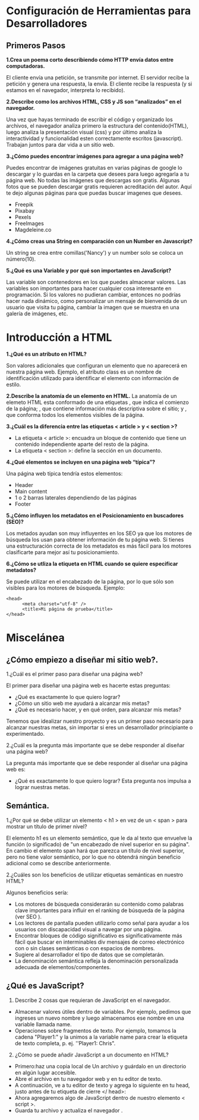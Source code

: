 # **Configuración de Herramientas para Desarrolladores**

## **Primeros Pasos**
**1.Crea un poema corto describiendo cómo HTTP envía datos entre computadoras.**

El cliente envía una petición, se transmite por internet.
El servidor recibe la petición y genera una respuesta, la envía.
El cliente recibe la respuesta (y si estamos en el navegador, interpreta lo recibido).

**2.Describe como los archivos HTML, CSS y JS son “analizados” en el navegador.**

Una vez que hayas terminado de escribir el código y organizado los archivos, el navegador analiza primero la estructura del contenido(HTML), luego analiza la presentación visual (css) y por último analiza la interactividad y funcionalidad esten correctamente escritos (javascript).
Trabajan juntos para dar vida a un sitio web.

**3.¿Cómo puedes encontrar imágenes para agregar a una página web?**

Puedes encontrar de imágenes gratuitas en varias páginas de google lo descargar y lo guardas en la carpeta que desees para luego agregarla a tu página web.
No todas las imágenes que descargas son gratis.
Algunas fotos que se pueden descargar gratis requieren acreditación del autor.
Aquí te dejo algunas páginas para que puedas buscar imagenes que desees.
+ Freepik
+ Pixabay
+ Pexels
+ FreeImages
+ Magdeleine.co

**4.¿Cómo creas una String en comparación con un Number en Javascript?**

Un string se crea entre comillas('Nancy') y un number solo se coloca un número(10).

**5.¿Qué es una Variable y por qué son importantes en JavaScript?**

Las variable son contenedores en los que puedes almacenar valores.
Las variables son importantes para hacer cualquier cosa interesante en programación. Si los valores no pudieran cambiar, entonces no podrías hacer nada dinámico, como personalizar un mensaje de bienvenida de un usuario que visita tu página, cambiar la imagen que se muestra en una galería de imágenes, etc.

# **Introducción a HTML**
**1.¿Qué es un atributo en HTML?**

Son valores adicionales que configuran un elemento que no aparecerá en nuestra página web. 
Ejemplo, el atributo class es un nombre de identificación utilizado para identificar el elemento con información de estilo.

**2.Describe la anatomía de un elemento en HTML.**
La anatomía de un elemeto HTML esta conformado de una etiquetas <html>, que indica el comienzo de la página; <head>, que contiene información más descriptiva sobre el sitio; y <body>, que conforma todos los elementos visibles de la página.

**3.¿Cuál es la diferencia entre las etiquetas < article > y < section >?**

+ La etiqueta < article >: encuadra un bloque de contenido que tiene un contenido independiente aparte del resto de la página.
+ La etiqueta < section >: define la sección en un documento.

**4.¿Qué elementos se incluyen en una página web “típica”?**

Una página web típica tendría estos elementos:
+ Header
+ Main content
+ 1 o 2 barras laterales dependiendo de las páginas
+ Footer

**5.¿Cómo influyen los metadatos en el Posicionamiento en buscadores (SEO)?**

Los metados ayudan son muy influyentes en los SEO ya que los motores de búsqueda los usan para obtener información de tu página web. Si tienes una estructuración correcta de los metadatos es más fácil para los  motores clasificarte para mejor así tu posicionamiento.

**6.¿Cómo se utliza la etiqueta <meta> en HTML cuando se quiere especificar metadatos?**

Se puede utilizar en el encabezado de la página, por lo que sólo son visibles para los motores de búsqueda.
Ejemplo: 

    <head>
          <meta charset="utf-8" />
          <title>Mi página de prueba</title>
    </head>

# **Miscelánea**
## **¿Cómo empiezo a diseñar mi sitio web?.**
1.¿Cuál es el primer paso para diseñar una página web?

El primer para diseñar una página web es hacerte estas preguntas:

+ ¿Qué es exactamente lo que quiero lograr?
+ ¿Cómo un sitio web me ayudará a alcanzar mis metas?
+ ¿Qué es necesario hacer, y en qué orden, para alcanzar mis metas?

Tenemos que  idealizar nuestro proyecto y es un primer paso necesario para alcanzar nuestras metas, sin importar si eres un desarrollador principiante o experimentado.

2.¿Cuál es la pregunta más importante que se debe responder al diseñar una página web?

La  pregunta más importante que se debe responder al diseñar una página web es:
+ ¿Qué es exactamente lo que quiero lograr?
Esta pregunta nos impulsa a lograr nuestras metas.

## **Semántica.**
1.¿Por qué se debe utilizar un elemento < h1 > en vez de un < span > para mostrar un título de primer nivel?

El elemento h1 es un elemento semántico, que le da al texto que envuelve la función (o significado) de "un encabezado de nivel superior en su página".
En cambio el elemento span hará que parezca un título de nivel superior, pero no tiene valor semántico, por lo que no obtendrá ningún beneficio adicional como se describe anteriormente.

2.¿Cuáles son los beneficios de utilizar etiquetas semánticas en nuestro HTML?

Algunos beneficios sería:
+ Los motores de búsqueda considerarán su contenido como palabras clave importantes para influir en el ranking de búsqueda de la página (ver SEO ).
+ Los lectores de pantalla pueden utilizarlo como señal para ayudar a los usuarios con discapacidad visual a navegar por una página.
+ Encontrar bloques de código significativo es significativamente más fácil que buscar en interminables div mensajes de correo electrónico con o sin clases semánticas o con espacios de nombres.
+ Sugiere al desarrollador el tipo de datos que se completarán.
+ La denominación semántica refleja la denominación personalizada adecuada de elementos/componentes.

## **¿Qué es JavaScript?**
1. Describe 2 cosas que requieran de JavaScript en el navegador.

+ Almacenar valores útiles dentro de variables. Por ejemplo, pedimos que ingreses un nuevo nombre y luego almacenamos ese nombre en 
una variable llamada name.
+ Operaciones sobre fragmentos de texto.  Por ejemplo, tomamos la cadena "Player1:" y la unimos a la variable name para crear la etiqueta de texto completa, p. ej. ''Player1: Chris".
  
2. ¿Cómo se puede añadir JavaScript a un documento en HTML?

+ Primero:haz una copia local de Un archivo y guárdalo en un directorio en algún lugar accesible.
+ Abre el archivo en tu navegador web y en tu editor de texto.
+ A continuación, ve a tu editor de texto y agrega lo siguiente en tu head, justo antes de tu etiqueta de cierre </ head>:
          <script>
          // JavaScript va aquí
          </script>
+ Ahora agregaremos algo de JavaScript dentro de nuestro elemento < script >.
+ Guarda tu archivo y actualiza el navegador .



